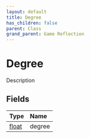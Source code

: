 ```yaml
---
layout: default
title: Degree
has_children: false
parent: Class
grand_parent: Game Reflection
---
```

# Degree
Description 

## Fields

| Type | Name |
|:----------|:--------------|
| [float](/riftbreaker-wiki/docs/game-reflection/components/float/) | degree |

